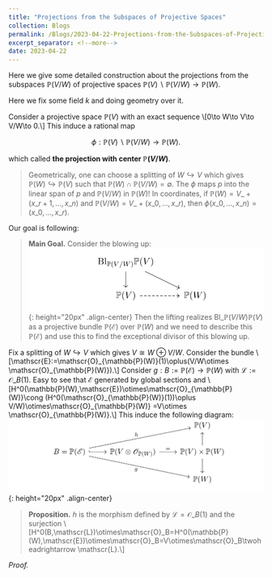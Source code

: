 ```yaml
---
title: "Projections from the Subspaces of Projective Spaces"
collection: Blogs
permalink: /Blogs/2023-04-22-Projections-from-the-Subspaces-of-Projective-Spaces
excerpt_separator: <!--more-->
date: 2023-04-22
---
```

Here we give some detailed construction about the projections from the subspaces $\mathbb{P}(V/W)$ of projective spaces $\mathbb{P}(V)\backslash \mathbb{P}(V/W)\to\mathbb{P}(W)$.
<!--more-->

Here we fix some field $k$ and doing geometry over it.

Consider a projective space $\mathbb{P}(V)$ with an exact sequence
\\[0\to W\to V\to V/W\to 0.\\]
This induce a rational map

$$
\phi:\mathbb{P}(V)\backslash \mathbb{P}(V/W)\to\mathbb{P}(W).
$$

which called **the projection with center $\mathbb{P}(V/W)$**.

> Geometrically, one can choose a splitting of $W\hookrightarrow V$ which gives $\mathbb{P}(W)\hookrightarrow \mathbb{P}(V)$ such that $\mathbb{P}(W)\cap \mathbb{P}(V/W)=\emptyset$. The $\phi$ maps $p$ into the linear span of $p$ and $\mathbb{P}(V/W)$ in $\mathbb{P}(W)$! In coordinates, if $\mathbb{P}(W)=V\_+(x\_{r+1},...,x\_n)$ and $\mathbb{P}(V/W)=V\_+(x\_{0},...,x\_r)$, then $\phi(x\_{0},...,x\_n)=(x\_{0},...,x\_r)$.

Our goal is following:
> **Main Goal.** Consider the blowing up: ![placeholder](/Images-of-Blogs/B2023-04-22-001.png){: height="20px" .align-center}
> Then the lifting realizes $\mathrm{Bl}\_{\mathbb{P}(V/W)}\mathbb{P}(V)$ as a projective bundle $\mathbb{P}(\mathscr{E})$ over $\mathbb{P}(W)$ and we need to describe this $\mathbb{P}(\mathscr{E})$ and use this to find the exceptional divisor of this blowing up.

Fix a splitting of $W\hookrightarrow V$ which gives $V\cong W\oplus V/W$. Consider the bundle
\\[\mathscr{E}:=\mathscr{O}\_{\mathbb{P}(W)}(1)\oplus(V/W\otimes \mathscr{O}\_{\mathbb{P}(W)}).\\]
Consider $g:B:=\mathbb{P}(\mathscr{E})\to \mathbb{P}(W)$ with $\mathscr{L}:=\mathscr{O}\_B(1)$. Easy to see that $\mathscr{E}$ generated by global sections and 
\\[H^0(\mathbb{P}(W),\mathscr{E})\otimes\mathscr{O}\_{\mathbb{P}(W)}\cong (H^0(\mathscr{O}\_{\mathbb{P}(W)}(1))\oplus V/W)\otimes\mathscr{O}\_{\mathbb{P}(W)}
=V\otimes \mathscr{O}\_{\mathbb{P}(W)}.\\]
This induce the following diagram:
![placeholder](/Images-of-Blogs/B2023-04-22-002.png){: height="20px" .align-center}

> **Proposition.** $h$ is the morphism defined by $\mathscr{L}=\mathscr{O}\_B(1)$ and the surjection \\[H^0(B,\mathscr{L})\otimes\mathscr{O}\_B=H^0(\mathbb{P}(W),\mathscr{E})\otimes\mathscr{O}\_B=V\otimes\mathscr{O}\_B\twoheadrightarrow \mathscr{L}.\\]

*Proof.*


